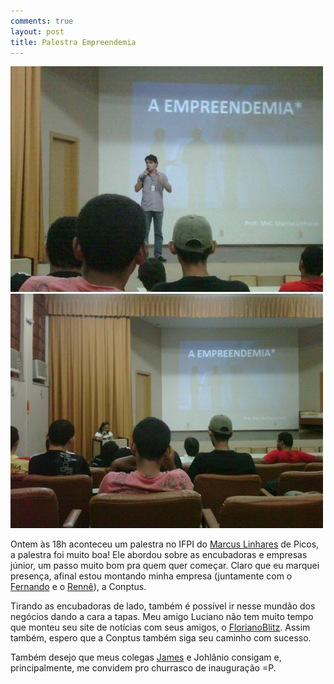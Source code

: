 ```yaml
---
comments: true
layout: post
title: Palestra Empreendemia
---
```


<img src="/img/posts/empreendemia_1.jpg">

<img src="/img/posts/empreendemia_2.jpg">

Ontem às 18h aconteceu um palestra no IFPI do [Marcus Linhares](http://marcuslinhares.blogspot.com/) de Picos, a palestra foi muito boa! Ele abordou sobre as encubadoras e empresas júnior, um passo muito bom pra quem quer começar. Claro que eu marquei presença, afinal estou montando minha empresa (juntamente com o [Fernando](http://www.twitter.com/valterlles) e o [Rennê](http://www.twitter.com/oRenne)), a Conptus.

Tirando as encubadoras de lado, também é possível ir nesse mundão dos negócios dando a cara a tapas. Meu amigo Luciano não tem muito tempo que monteu seu site de notícias com seus amigos, o [FlorianoBlitz](http://florianoblitz.com/). Assim também, espero que a Conptus também siga seu caminho com sucesso.

Também desejo que meus colegas [James](http://jamessilva.com.br/) e Johlânio consigam e, principalmente, me convidem pro churrasco de inauguração =P.